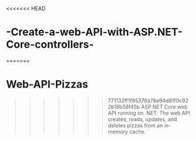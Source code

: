 <<<<<<< HEAD
# -Create-a-web-API-with-ASP.NET-Core-controllers-
=======
# Web-API-Pizzas
>>>>>>> 771132ff1f95376a78e94d81f0c922b18b58f45b
ASP.NET Core web API running on .NET. The web API creates, reads, updates, and deletes pizzas from an in-memory cache.
